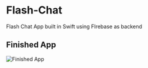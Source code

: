 # Flash-Chat
 Flash Chat App built in Swift using FIrebase as backend



## Finished App
![Finished App](https://github.com/londonappbrewery/Images/blob/master/Flash%20Chat.gif)


